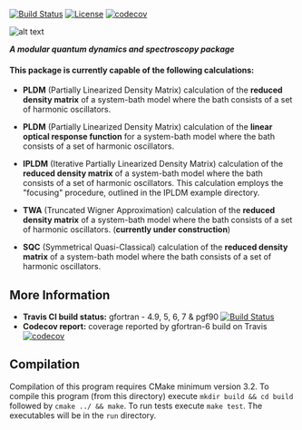 [![Build Status](https://travis-ci.org/jprov410/mqds.svg?branch=master)](https://travis-ci.org/jprov410/mqds)
[![License](https://img.shields.io/badge/License-BSD%203--Clause-blue.svg)](https://opensource.org/licenses/BSD-3-Clause)
[![codecov](https://codecov.io/gh/jprov410/mqds/branch/master/graph/badge.svg)](https://codecov.io/gh/jprov410/mqds)

![alt text](https://github.com/jprov410/mqds/blob/master/misc/logo.jpg)

__*A modular quantum dynamics and spectroscopy package*__

#### This package is currently capable of the following calculations:


* __PLDM__ (Partially Linearized Density Matrix) calculation of the __reduced density
 matrix__ of a system-bath model where the bath consists of a set of harmonic 
 oscillators.

* __PLDM__ (Partially Linearized Density Matrix) calculation of the __linear 
optical response function__ for a system-bath model where the bath consists 
of a set of harmonic oscillators.

* __IPLDM__ (Iterative Partially Linearized Density Matrix) calculation of the __reduced density
 matrix__ of a system-bath model where the bath consists of a set of harmonic 
 oscillators. This calculation employs the "focusing" procedure, outlined in the IPLDM example directory.

* __TWA__ (Truncated Wigner Approximation) calculation of the __reduced density matrix__ 
of a system-bath model where the bath consists of a set of harmonic oscillators.
(__currently under construction__)

* __SQC__ (Symmetrical Quasi-Classical) calculation of the __reduced density matrix__ 
of a system-bath model where the bath consists of a set of harmonic oscillators. 

More Information
----

* __Travis CI build status:__ gfortran - 4.9, 5, 6, 7 & pgf90
 [![Build Status](https://travis-ci.org/jprov410/mqds.svg?branch=master)](https://travis-ci.org/jprov410/mqds)
* __Codecov report:__ coverage reported by gfortran-6 build on Travis 
[![codecov](https://codecov.io/gh/jprov410/mqds/branch/master/graph/badge.svg)](https://codecov.io/gh/jprov410/mqds)


## Compilation

Compilation of this program requires CMake minimum version 3.2. 
To compile this program (from this directory) execute `mkdir build && cd build` 
followed by `cmake ../ && make`. To run tests execute `make test`. The executables will be in the `run` directory.
